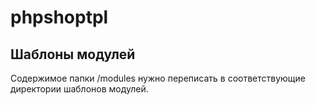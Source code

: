 # phpshoptpl

## Шаблоны модулей
Содержимое папки /modules нужно переписать в соответствующие директории шаблонов модулей.